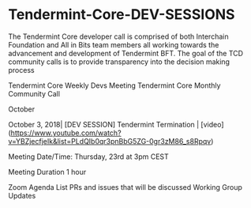 # Tendermint-Core-DEV-SESSIONS
The Tendermint Core developer call is comprised of both Interchain Foundation and All in Bits team members all working towards the advancement and development of Tendermint BFT. The goal of the TCD community calls is to provide transparency into the decision making process 

Tendermint Core Weekly Devs Meeting 
Tendermint Core Monthly Community Call


October 

October 3, 2018| [DEV SESSION] Tendermint Termination | [video] (https://www.youtube.com/watch?v=YBZjecfjeIk&list=PLdQIb0qr3pnBbG5ZG-0gr3zM86_s8Rpqv)



Meeting Date/Time: Thursday, 23rd at 3pm CEST

Meeting Duration 1 hour

Zoom 
Agenda
List PRs and issues that will be discussed
Working Group Updates

